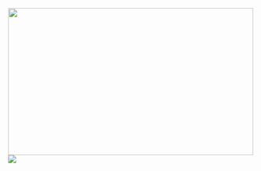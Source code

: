 

<img src="Images/Schem/image041.png" alt=" " class="inline" width="500" height="300"/>
<img src="decembermvp_images/img1.JPG" alt=" " class="inline"/>
